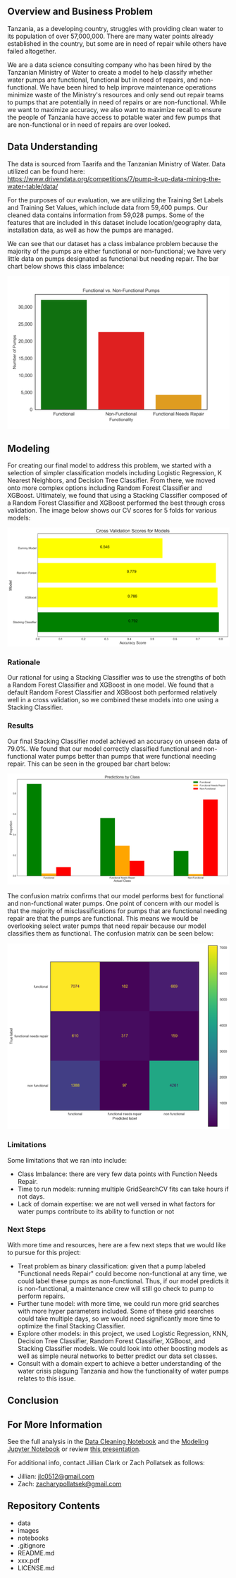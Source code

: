 ## Overview and Business Problem

Tanzania, as a developing country, struggles with providing clean water to its population of over 57,000,000. There are many water points already established in the country, but some are in need of repair while others have failed altogether.

We are a data science consulting company who has been hired by the Tanzanian Ministry of Water to create a model to help classify whether water pumps are functional, functional but in need of repairs, and non-functional. We have been hired to help improve maintenance operations minimize waste of the Ministry's resources and only send out repair teams to pumps that are potentially in need of repairs or are non-functional. While we want to maximize accuracy, we also want to maximize recall to ensure the people of Tanzania have access to potable water and few pumps that are non-functional or in need of repairs are over looked.

## Data Understanding

The data is sourced from Taarifa and the Tanzanian Ministry of Water. Data utilized can be found here: https://www.drivendata.org/competitions/7/pump-it-up-data-mining-the-water-table/data/

For the purposes of our evaluation, we are utilizing the Training Set Labels and Training Set Values, which include data from 59,400 pumps. Our cleaned data contains information from 59,028 pumps. Some of the features that are included in this dataset include location/geography data, installation data, as well as how the pumps are managed. 

We can see that our dataset has a class imbalance problem because the majority of the pumps are either functional or non-functional; we have very little data on pumps designated as functional but needing repair. The bar chart below shows this class imbalance:

![](images/FunctionalvNonFunctional.png)

## Modeling
For creating our final model to address this problem, we started with a selection of simpler classification models including Logistic Regression, K Nearest Neighbors, and Decision Tree Classifier. From there, we moved onto more complex options including Random Forest Classifier and XGBoost. Ultimately, we found that using a Stacking Classifier composed of a Random Forest Classifier and XGBoost performed the best through cross validation. The image below shows our CV scores for 5 folds for various models: 

![](images/ModelAccuracyScores.png)

### Rationale

Our rational for using a Stacking Classifier was to use the strengths of both a Random Forest Classifier and XGBoost in one model. We found that a default Random Forest Classifier and XGBoost both performed relatively well in a cross validation, so we combined these models into one using a Stacking Classifier. 

### Results

Our final Stacking Classifier model achieved an accuracy on unseen data of 79.0%. We found that our model correctly classified functional and non-functional water pumps better than pumps that were functional needing repair. This can be seen in the grouped bar chart below:

![](images/preds_by_class.png)

The confusion matrix confirms that our model performs best for functional and non-functional water pumps. One point of concern with our model is that the majority of misclassifications for pumps that are functional needing repair are that the pumps are functional. This means we would be overlooking select water pumps that need repair because our model classifies them as functional. The confusion matrix can be seen below:

![](images/ConfusionMatrix.png)


### Limitations

Some limitations that we ran into include:
- Class Imbalance: there are very few data points with Function Needs Repair.
- Time to run models: running multiple GridSearchCV fits can take hours if not days.
- Lack of domain expertise: we are not well versed in what factors for water pumps contribute to its ability to function or not

### Next Steps

With more time and resources, here are a few next steps that we would like to pursue for this project:
- Treat problem as binary classification: given that a pump labeled "Functional needs Repair" could become non-functional at any time, we could label these pumps as non-functional. Thus, if our model predicts it is non-functional, a maintenance crew will still go check to pump to perform repairs.
- Further tune model: with more time, we could run more grid searches with more hyper parameters included. Some of these grid searches could take multiple days, so we would need significantly more time to optimize the final Stacking Classifier.
- Explore other models: in this project, we used Logistic Regression, KNN, Decision Tree Classifier, Random Forest Classifier, XGBoost, and Stacking Classifier models. We could look into other boosting models as well as simple neural networks to better predict our data set classes.
- Consult with a domain expert to achieve a better understanding of the water crisis plaguing Tanzania and how the functionality of water pumps relates to this issue. 

## Conclusion

## For More Information

See the full analysis in the [Data Cleaning Notebook](notebooks/data_cleaning.ipynb) and the [Modeling Jupyter Notebook](notebooks/modeling_notebook.ipynb) or review [this presentation](xxx.pdf).

For additional info, contact Jillian Clark or Zach Pollatsek as follows:

- Jillian: jlc0512@gmail.com
- Zach:    zacharypollatsek@gmail.com

## Repository Contents
- data
- images
- notebooks
- .gitignore
- README.md
- xxx.pdf
- LICENSE.md
